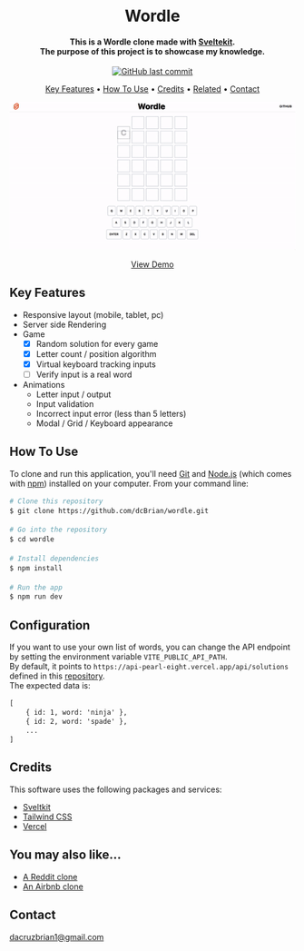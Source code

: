 <h1 align="center">
  <br>
  Wordle
  <br>
</h1>

<h4 align="center">This is a Wordle clone made with <a href="https://kit.svelte.dev/" target="_blank">Sveltekit</a>.<br>The purpose of this project is to showcase my knowledge.
</h4>

<p align="center">
    <a href="https://github.com/dcBrian/wordle/commits/main">
    <img src="https://img.shields.io/github/last-commit/dcBrian/wordle?style=flat-square"
         alt="GitHub last commit">
</p>

<p align="center">
  <a href="#key-features">Key Features</a> •
  <a href="#how-to-use">How To Use</a> •
  <a href="#credits">Credits</a> •
  <a href="#you-may-also-like">Related</a> •
  <a href="#contact">Contact</a>
</p>

<p align="center">
  <img src="/images/wordle.gif?raw=true"/>
</p>

<p align="center">
  <a href="https://wordle-eight-plum.vercel.app/">View Demo</a>
</p>

## Key Features

* Responsive layout (mobile, tablet, pc)
* Server side Rendering
* Game
  - [x] Random solution for every game
  - [x] Letter count / position algorithm
  - [x] Virtual keyboard tracking inputs
  - [ ] Verify input is a real word
* Animations
  - Letter input / output
  - Input validation 
  - Incorrect input error (less than 5 letters)
  - Modal / Grid / Keyboard appearance

## How To Use

To clone and run this application, you'll need [Git](https://git-scm.com) and [Node.js](https://nodejs.org/en/download/) (which comes with [npm](http://npmjs.com)) installed on your computer. From your command line:

```bash
# Clone this repository
$ git clone https://github.com/dcBrian/wordle.git

# Go into the repository
$ cd wordle

# Install dependencies
$ npm install

# Run the app
$ npm run dev
```

## Configuration
If you want to use your own list of words, you can change the API endpoint by setting the environment variable `VITE_PUBLIC_API_PATH`.<br>
By default, it points to `https://api-pearl-eight.vercel.app/api/solutions` defined in this [repository](https://github.com/dcBrian/api).<br>
The expected data is:
```
[
    { id: 1, word: 'ninja' },
    { id: 2, word: 'spade' },
    ...
]
```

## Credits

This software uses the following packages and services:

- [Sveltkit](https://kit.svelte.dev/)
- [Tailwind CSS](https://tailwindcss.com/)
- [Vercel](https://vercel.com/)

## You may also like...

- [A Reddit clone](https://github.com/dcBrian/Reddit)
- [An Airbnb clone](https://github.com/dcBrian/Airbnb)

## Contact

dacruzbrian1@gmail.com
